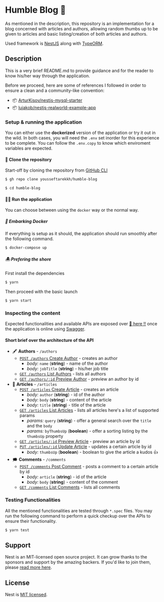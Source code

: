 # Humble Blog 📑

As mentioned in the description, this repository is an implementation for a blog concerned with articles and authors, allowing random thumbs up to be given to articles and basic listing/creation of both articles and authors.

Used framework is [NestJS](https://github.com/nestjs/nest) along with [TypeORM](https://typeorm.io/#/).

## Description

This is a very brief README.md to provide guidance and for the reader to know his/her way through the application.

Before we proceed, here are some of references I followed in order to ensure a clean and a community-like convention:

- 📦 [ArturKisov/nestjs-mysql-starter](https://github.com/ArturKisov/nestjs-mysql-starter)
- 📦 [lujakob/nestjs-realworld-example-app](https://github.com/lujakob/nestjs-realworld-example-app)

### Setup & running the application

You can either use the **dockerized** version of the application or try it out in the wild.
In both cases, you will need the `.env` set inorder for this experience to be complete. You can follow the `.env.copy` to know which enviroment variables are expected.

#### 📸 Clone the repository

Start-off by cloning the repository from [GitHub CLI](https://cli.github.com/)

```bash
$ gh repo clone yousseftarekkh/humble-blog
```

```bash
$ cd humble-blog
```

#### 🏃‍♂️ Run the application

You can choose between using the `docker` way or the normal way.

##### 🐳 Embarking Docker

If everything is setup as it should, the application should run smoothly after the following command.

```bash
$ docker-compose up
```

##### 🏝️ Prefering the shore

First install the dependencies

```bash
$ yarn
```

Then proceed with the basic launch

```bash
$ yarn start
```

### Inspecting the content

Expected functionalities and available APIs are exposed over [📰 here !!](http://localhost:3000/api/#/) once the application is online using [Swagger](https://swagger.io/).

#### Short brief over the architecture of the API

- 🖋️ **Authors** - `/authors`
  - [`POST /authors` Create Author](http://localhost:3000/api/#/default/AuthorController_create) - creates an author
    - _body:_ `name` (**string**) - name of the author
    - _body:_ `jobTitle` (**string**) - his/her job title
  - [`GET /authors` List Authors](http://localhost:3000/api/#/default/AuthorController_findAll) - lists all authors
  - [`GET /authors/:id` Preview Author](http://localhost:3000/api/#/default/AuthorController_findById) - preview an author by id
- 📃 **Articles** - `/articles`
  - [`POST /articles` Create Article](http://localhost:3000/api/#/default/ArticleController_create) - creates an article
    - _body:_ `author` (**string**) - id of the author
    - _body:_ `body` (**string**) - content of the article
    - _body:_ `title` (**string**) - title of the article
  - [`GET /articles` List Articles](http://localhost:3000/api/#/default/ArticleController_findAll) - lists all articles here's a list of supported params
    - _params:_ `query` (**string**) - offer a general search over the `title` and the `body`
    - _params:_ `byThumbsUp` (**boolean**) - offer a sorting listing by the `thumbsUp` property
  - [`GET /articles/:id` Preview Article](http://localhost:3000/api/#/default/ArticleController_findById) - preview an article by id
  - [`PUT /articles/:id` Update Article](http://localhost:3000/api/#/default/ArticleController_updateById) - updates a certain article by id
    - _body:_ `thumbsUp` (**boolean**) - boolean to give the article a kudos 👍
- 🗯️ **Comments** - `/comments`
  - [`POST /comments` Post Comment](http://localhost:3000/api/#/default/CommentController_create) - posts a comment to a certain article by id
    - _body:_ `article` (**string**) - id of the article
    - _body:_ `body` (**string**) - content of the comment
  - [`GET /comments` List Comments](http://localhost:3000/api/#/default/CommentController_findAll) - lists all comments

### Testing Functionalities

All the mentioned functionalities are tested through `*.spec` files. You may run the following command to perform a quick checkup over the APIs to ensure their functionality.

```bash
$ yarn test
```

## Support

Nest is an MIT-licensed open source project. It can grow thanks to the sponsors and support by the amazing backers. If you'd like to join them, please [read more here](https://docs.nestjs.com/support).

## License

Nest is [MIT licensed](LICENSE).
